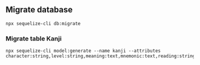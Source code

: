 ## Migrate database

```
npx sequelize-cli db:migrate
```

### Migrate table Kanji

```
npx sequelize-cli model:generate --name kanji --attributes character:string,level:string,meaning:text,mnemonic:text,reading:string
```
